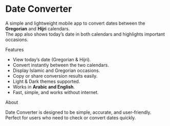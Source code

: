 # Date Converter  

A simple and lightweight mobile app to convert dates between the **Gregorian** and **Hijri** calendars.  
The app also shows today’s date in both calendars and highlights important occasions.  

Features  

- View today’s date (Gregorian & Hijri).  
- Convert instantly between the two calendars.  
- Display Islamic and Gregorian occasions.  
- Copy or share conversion results easily.  
- Light & Dark themes supported.  
- Works in **Arabic and English**.  
- Fast, simple, and works without internet.  


About  

Date Converter is designed to be simple, accurate, and user-friendly.  
Perfect for users who need to check or convert dates quickly.